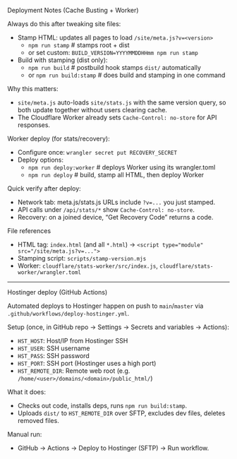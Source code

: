 Deployment Notes (Cache Busting + Worker)

Always do this after tweaking site files:

- Stamp HTML: updates all pages to load `/site/meta.js?v=<version>`
  - `npm run stamp`             # stamps root + dist
  - or set custom: `BUILD_VERSION=YYYYMMDDHHmm npm run stamp`
- Build with stamping (dist only):
  - `npm run build`             # postbuild hook stamps `dist/` automatically
  - or `npm run build:stamp`    # does build and stamping in one command

Why this matters:
- `site/meta.js` auto-loads `site/stats.js` with the same version query, so both update together without users clearing cache.
- The Cloudflare Worker already sets `Cache-Control: no-store` for API responses.

Worker deploy (for stats/recovery):
- Configure once: `wrangler secret put RECOVERY_SECRET`
- Deploy options:
  - `npm run deploy:worker`     # deploys Worker using its wrangler.toml
  - `npm run deploy`            # build, stamp all HTML, then deploy Worker

Quick verify after deploy:
- Network tab: meta.js/stats.js URLs include `?v=...` you just stamped.
- API calls under `/api/stats/*` show `Cache-Control: no-store`.
- Recovery: on a joined device, “Get Recovery Code” returns a code.

File references
- HTML tag: `index.html` (and all `*.html`) → `<script type="module" src="/site/meta.js?v=...">`
- Stamping script: `scripts/stamp-version.mjs`
- Worker: `cloudflare/stats-worker/src/index.js`, `cloudflare/stats-worker/wrangler.toml`

---

Hostinger deploy (GitHub Actions)

Automated deploys to Hostinger happen on push to `main`/`master` via `.github/workflows/deploy-hostinger.yml`.

Setup (once, in GitHub repo → Settings → Secrets and variables → Actions):
- `HST_HOST`: Host/IP from Hostinger SSH
- `HST_USER`: SSH username
- `HST_PASS`: SSH password
- `HST_PORT`: SSH port (Hostinger uses a high port)
- `HST_REMOTE_DIR`: Remote web root (e.g. `/home/<user>/domains/<domain>/public_html/`)

What it does:
- Checks out code, installs deps, runs `npm run build:stamp`.
- Uploads `dist/` to `HST_REMOTE_DIR` over SFTP, excludes dev files, deletes removed files.

Manual run:
- GitHub → Actions → Deploy to Hostinger (SFTP) → Run workflow.
